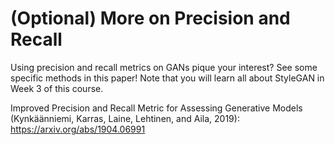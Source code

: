 # (Optional) More on Precision and Recall

Using precision and recall metrics on GANs pique your interest? See some specific methods in this paper! Note that you will learn all about StyleGAN in Week 3 of this course.

Improved Precision and Recall Metric for Assessing Generative Models (Kynkäänniemi, Karras, Laine, Lehtinen, and Aila, 2019): https://arxiv.org/abs/1904.06991